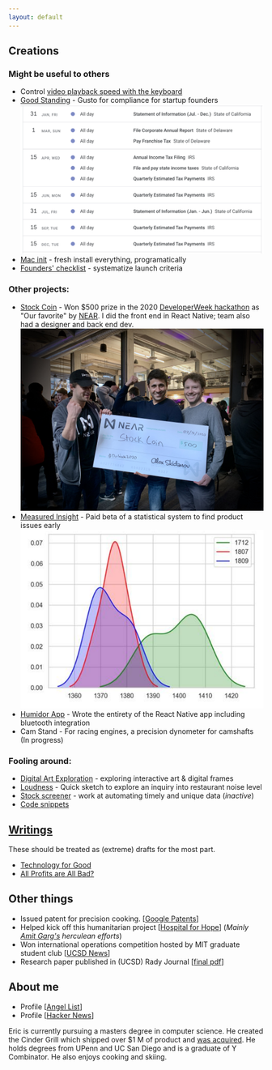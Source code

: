 ```yaml
---
layout: default
---
```


## Creations

### Might be useful to others

* Control [video playback speed with the keyboard](/pages/video-speed-control.html)
* [Good Standing](https://goodstanding.guide/) - Gusto for compliance for startup founders
![alt text](/assets/img/index/good_standing_cal.png "Early version of the compliance calendar.")
* [Mac init](https://github.com/lifekaizen/mac-init) - fresh install everything, programatically
* [Founders' checklist](https://github.com/lifekaizen/founders-checklist) - systematize launch criteria

### Other projects:
* [Stock Coin](https://youtu.be/heBzIqgqkvA) - Won $500 prize in the 2020 [DeveloperWeek hackathon](https://www.developerweek.com/events/hackathon/) as "Our favorite" by [NEAR](https://nearprotocol.com/). I did the front end in React Native; team also had a designer and back end dev.
![alt text](/assets/img/index/stockcoin_check.jpeg "Presented with a giant for $500 check by Near.")
* [Measured Insight](/assets/measured_insight.pdf) - Paid beta of a statistical system to find product issues early 
![alt text](/assets/img/index/mi_freq_dist.png "Frequency distribution shows clear separation of good and bad items.")
* [Humidor App](/pages/humidor-app.html) - Wrote the entirety of the React Native app including bluetooth integration
* Cam Stand - For racing engines, a precision dynometer for camshafts (In progress)


### Fooling around:
* [Digital Art Exploration](/pages/digital-art.html) - exploring interactive art & digital frames
* [Loudness](/pages/loudness.html) - Quick sketch to explore an inquiry into restaurant noise level
* [Stock screener](https://github.com/lifekaizen/stock-screener) - work at automating timely and unique data (*inactive*)
* [Code snippets](/pages/academic.html)


## [Writings](/writings/)

These should be treated as (extreme) drafts for the most part.
* [Technology for Good](writings/techmology.html)
* [All Profits are All Bad?](/writings/profit.html)

## Other things

* Issued patent for precision cooking. [[Google Patents][2]]
* Helped kick off this humanitarian project [[Hospital for Hope][3]] (*Mainly [Amit Garg's][4] herculean efforts*)
* Won international operations competition hosted by MIT graduate student club [[UCSD News][1]]
* Research paper published in (UCSD) Rady Journal [[final pdf][6]]

## About me

* Profile [[Angel List](https://angel.co/ericnorman)]
* Profile [[Hacker News](https://news.ycombinator.com/user?id=lifekaizen)]

Eric is currently pursuing a masters degree in computer science. He created the Cinder Grill which shipped over $1 M of product and [was acquired][5]. He holds degrees from UPenn and UC San Diego and is a graduate of Y Combinator. He also enjoys cooking and skiing.


[1]: https://ucsdnews.ucsd.edu/feature/rady_school_of_management_students_win_operations_simulation_competition
[2]: https://patents.google.com/patent/US10368395B1/en?oq=US10368395B1
[3]: https://www.hospitalforhope.org/team
[4]: https://www.linkedin.com/in/amgarg
[5]: https://desora.co/
[6]: /assets/publish.pdf
